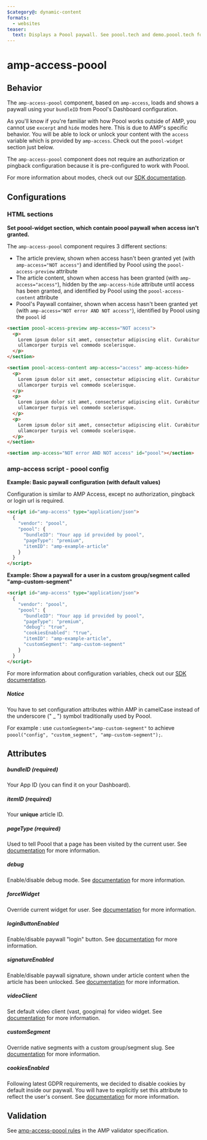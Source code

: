```yaml
---
$category@: dynamic-content
formats:
  - websites
teaser:
  text: Displays a Poool paywall. See poool.tech and demo.poool.tech for more details. amp-access-poool is based on, and requires, AMP Access.
---
```


<!---
Copyright 2017 The AMP HTML Authors.

Licensed under the Apache License, Version 2.0 (the "License");
you may not use this file except in compliance with the License.
You may obtain a copy of the License at

      http://www.apache.org/licenses/LICENSE-2.0

Unless required by applicable law or agreed to in writing, software
distributed under the License is distributed on an "AS-IS" BASIS,
WITHOUT WARRANTIES OR CONDITIONS OF ANY KIND, either express or implied.
See the License for the specific language governing permissions and
limitations under the License.
-->

# amp-access-poool

## Behavior

The `amp-access-poool` component, based on `amp-access`, loads and shows a paywall using your `bundleID` from Poool's Dashboard configuration.

As you'll know if you're familiar with how Poool works outside of AMP, you cannot use `excerpt` and `hide` modes here. This is due to AMP's specific behavior. You will be able to lock or unlock your content with the `access` variable which is provided by `amp-access`. Check out the `poool-widget` section just below.

The `amp-access-poool` component does not require an authorization or pingback configuration because it is pre-configured to work with Poool.

For more information about modes, check out our [SDK documentation](https://dev.poool.tech/doc/sdk#mode).

## Configurations

### HTML sections

**Set poool-widget section, which contain poool paywall when access isn't granted.**

The `amp-access-poool` component requires 3 different sections:

- The article preview, shown when access hasn't been granted yet (with `amp-access="NOT access"`) and identified by Poool using the `poool-access-preview` attribute
- The article content, shown when access has been granted (with `amp-access="access"`), hidden by the `amp-access-hide` attribute until access has been granted, and identified by Poool using the `poool-access-content` attribute
- Poool's Paywall container, shown when access hasn't been granted yet (with `amp-access="NOT error AND NOT access"`), identified by Poool using the `poool` id

```html
<section poool-access-preview amp-access="NOT access">
  <p>
    Lorem ipsum dolor sit amet, consectetur adipiscing elit. Curabitur
    ullamcorper turpis vel commodo scelerisque.
  </p>
</section>

<section poool-access-content amp-access="access" amp-access-hide>
  <p>
    Lorem ipsum dolor sit amet, consectetur adipiscing elit. Curabitur
    ullamcorper turpis vel commodo scelerisque.
  </p>
  <p>
    Lorem ipsum dolor sit amet, consectetur adipiscing elit. Curabitur
    ullamcorper turpis vel commodo scelerisque.
  </p>
  <p>
    Lorem ipsum dolor sit amet, consectetur adipiscing elit. Curabitur
    ullamcorper turpis vel commodo scelerisque.
  </p>
</section>

<section amp-access="NOT error AND NOT access" id="poool"></section>
```

### amp-access script - poool config

**Example: Basic paywall configuration (with default values)**

Configuration is similar to AMP Access, except no authorization, pingback or login url is required.

```html
<script id="amp-access" type="application/json">
  {
    "vendor": "poool",
    "poool": {
      "bundleID": "Your app id provided by poool",
      "pageType": "premium",
      "itemID": "amp-example-article"
    }
  }
</script>
```

**Example: Show a paywall for a user in a custom group/segment called "amp-custom-segment"**

```html
<script id="amp-access" type="application/json">
  {
    "vendor": "poool",
    "poool": {
      "bundleID": "Your app id provided by poool",
      "pageType": "premium",
      "debug": "true",
      "cookiesEnabled": "true",
      "itemID": "amp-example-article",
      "customSegment": "amp-custom-segment"
    }
  }
</script>
```

For more information about configuration variables, check out our [SDK documentation](https://dev.poool.tech/doc/sdk#configuration).

##### Notice

You have to set configuration attributes within AMP in camelCase instead of the underscore (" \_ ") symbol traditionally used by Poool.

For example : use `customSegment="amp-custom-segment"` to achieve `poool("config", "custom_segment", "amp-custom-segment");`.

## Attributes

##### bundleID (required)

Your App ID (you can find it on your Dashboard).

##### itemID (required)

Your **unique** article ID.

##### pageType (required)

Used to tell Poool that a page has been visited by the current user.
See [documentation](https://dev.poool.tech/doc/sdk#page_view) for more information.

##### debug

Enable/disable debug mode.
See [documentation](https://dev.poool.tech/doc/sdk#debug) for more information.

##### forceWidget

Override current widget for user.
See [documentation](https://dev.poool.tech/doc/sdk#force_widget) for more information.

##### loginButtonEnabled

Enable/disable paywall "login" button.
See [documentation](https://dev.poool.tech/doc/sdk#login_button_enabled) for more information.

##### signatureEnabled

Enable/disable paywall signature, shown under article content when the article has been unlocked.
See [documentation](https://dev.poool.tech/doc/sdk#signature_enabled) for more information.

##### videoClient

Set default video client (vast, googima) for video widget.
See [documentation](https://dev.poool.tech/doc/sdk#video_client) for more information.

##### customSegment

Override native segments with a custom group/segment slug.
See [documentation](https://dev.poool.tech/doc/sdk#custom_segment) for more information.

##### cookiesEnabled

Following latest GDPR requirements, we decided to disable cookies by default inside our paywall. You will have to explicitly set this attribute to reflect the user's consent.
See [documentation](https://dev.poool.tech/doc/sdk#cookies_enabled) for more information.

## Validation

See [amp-access-poool rules](https://github.com/ampproject/amphtml/blob/master/extensions/amp-access-poool/validator-amp-access-poool.protoascii) in the AMP validator specification.
